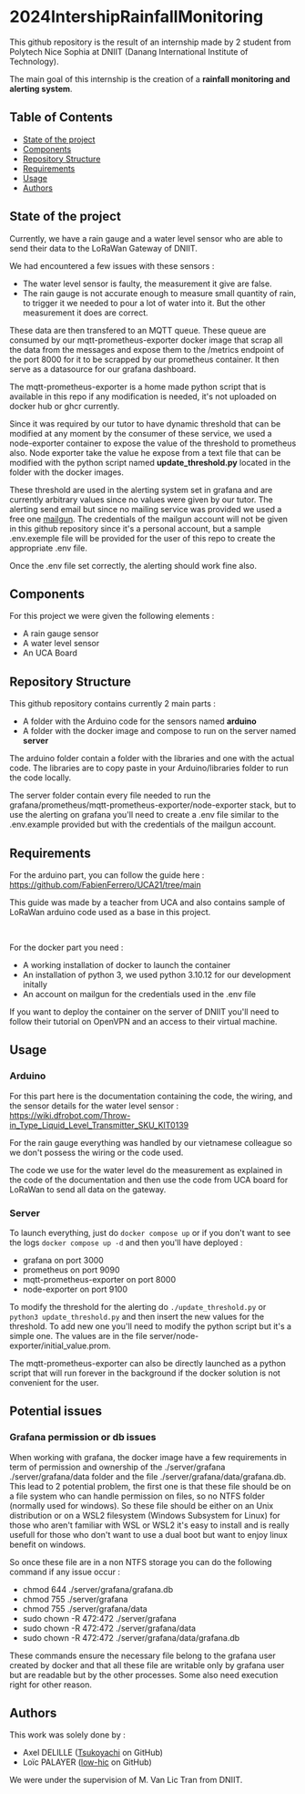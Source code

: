# 2024IntershipRainfallMonitoring

This github repository is the result of an internship made by 2 student from Polytech Nice Sophia at DNIIT (Danang International Institute of Technology).

The main goal of this internship is the creation of a **rainfall monitoring and alerting system**.

## Table of Contents
- [State of the project](#state-of-the-project)
- [Components](#components)
- [Repository Structure](#repository-structure)
- [Requirements](#requirements)
- [Usage](#usage)
- [Authors](#authors)

## State of the project

Currently, we have a rain gauge and a water level sensor who are able to send their data to the LoRaWan Gateway of DNIIT. 

We had encountered a few issues with these sensors :
- The water level sensor is faulty, the measurement it give are false.
- The rain gauge is not accurate enough to measure small quantity of rain, to trigger it we needed to pour a lot of water into it. But the other measurement it does are correct.

These data are then transfered to an MQTT queue. These queue are consumed by our mqtt-prometheus-exporter docker image that scrap all the data from the messages and expose them to the /metrics endpoint of the port 8000 for it to be scrapped by our prometheus container. It then serve as a datasource for our grafana dashboard.

The mqtt-prometheus-exporter is a home made python script that is available in this repo if any modification is needed, it's not uploaded on docker hub or ghcr currently.

Since it was required by our tutor to have dynamic threshold that can be modified at any moment by the consumer of these service, we used a node-exporter container to expose the value of the threshold to prometheus also. Node exporter take the value he expose from a text file that can be modified with the python script named **update_threshold.py** located in the folder with the docker images.

These threshold are used in the alerting system set in grafana and are currently arbitrary values since no values were given by our tutor. The alerting send email but since no mailing service was provided we used a free one [mailgun](http://app.mailgun.com). The credentials of the mailgun account will not be given in this github repository since it's a personal account, but a sample .env.exemple file will be provided for the user of this repo to create the appropriate .env file.

Once the .env file set correctly, the alerting should work fine also.

## Components

For this project we were given the following elements :
- A rain gauge sensor
- A water level sensor
- An UCA Board

## Repository Structure

This github repository contains currently 2 main parts :
- A folder with the Arduino code for the sensors named **arduino**
- A folder with the docker image and compose to run on the server named **server**

The arduino folder contain a folder with the libraries and one with the actual code. The libraries are to copy paste in your Arduino/libraries folder to run the code locally.

The server folder contain every file needed to run the grafana/prometheus/mqtt-prometheus-exporter/node-exporter stack, but to use the alerting on grafana you'll need to create a .env file similar to the .env.example provided but with the credentials of the mailgun account.

## Requirements

For the arduino part, you can follow the guide here :
https://github.com/FabienFerrero/UCA21/tree/main

This guide was made by a teacher from UCA and also contains sample of LoRaWan arduino code used as a base in this project.

<br/>

For the docker part you need :
- A working installation of docker to launch the container
- An installation of python 3, we used python 3.10.12 for our development initally
- An account on mailgun for the credentials used in the .env file

If you want to deploy the container on the server of DNIIT you'll need to follow their tutorial on OpenVPN and an access to their virtual machine.

## Usage

### Arduino

For this part here is the documentation containing the code, the wiring, and the sensor details for the water level sensor : 
https://wiki.dfrobot.com/Throw-in_Type_Liquid_Level_Transmitter_SKU_KIT0139

For the rain gauge everything was handled by our vietnamese colleague so we don't possess the wiring or the code used.

The code we use for the water level do the measurement as explained in the code of the documentation and then use the code from UCA board for LoRaWan to send all data on the gateway.

### Server

To launch everything, just do `docker compose up` or if you don't want to see the logs `docker compose up -d` and then you'll have deployed :
- grafana on port 3000
- prometheus on port 9090
- mqtt-prometheus-exporter on port 8000
- node-exporter on port 9100

To modify the threshold for the alerting do `./update_threshold.py` or `python3 update_threshold.py` and then insert the new values for the threshold. To add new one you'll need to modify the python script but it's a simple one. The values are in the file server/node-exporter/initial_value.prom.

The mqtt-prometheus-exporter can also be directly launched as a python script that will run forever in the background if the docker solution is not convenient for the user.

## Potential issues

### Grafana permission or db issues

When working with grafana, the docker image have a few requirements in term of permission and ownership of the ./server/grafana ./server/grafana/data folder and the file ./server/grafana/data/grafana.db. This lead to 2 potential problem, the first one is that these file should be on a file system who can handle permission on files, so no NTFS folder (normally used for windows). So these file should be either on an Unix distribution or on a WSL2 filesystem (Windows Subsystem for Linux) for those who aren't familiar with WSL or WSL2 it's easy to install and is really usefull for those who don't want to use a dual boot but want to enjoy linux benefit on windows.

So once these file are in a non NTFS storage you can do the following command if any issue occur :
- chmod 644 ./server/grafana/grafana.db
- chmod 755 ./server/grafana
- chmod 755 ./server/grafana/data
- sudo chown -R 472:472 ./server/grafana
- sudo chown -R 472:472 ./server/grafana/data
- sudo chown -R 472:472 ./server/grafana/data/grafana.db

These commands ensure the necessary file belong to the grafana user created by docker and that all these file are writable only by grafana user but are readable but by the other processes. Some also need execution right for other reason.

## Authors

This work was solely done by :
- Axel DELILLE ([Tsukoyachi](https://github.com/Tsukoyachi) on GitHub)
- Loïc PALAYER ([low-hic](https://github.com/low-hik) on GitHub)

We were under the supervision of M. Van Lic Tran from DNIIT.

